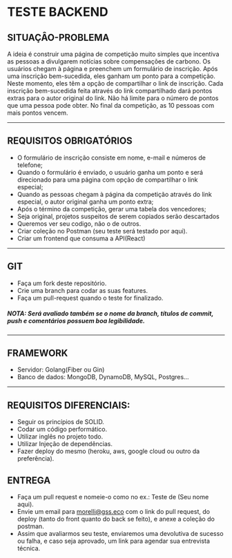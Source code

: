 # **TESTE BACKEND**

## SITUAÇÂO-PROBLEMA
A ideia é construir uma página de competição muito simples que incentiva as pessoas a divulgarem notícias sobre compensações de carbono. Os usuários chegam à página e preenchem um formulário de inscrição. Após uma inscrição bem-sucedida, eles ganham um ponto para a competição. Neste momento, eles têm a opção de compartilhar o link de inscrição. Cada inscrição bem-sucedida feita através do link compartilhado dará pontos extras para o autor original do link. Não há limite para o número de pontos que uma pessoa pode obter. No final da competição, as 10 pessoas com mais pontos vencem.

---------------------------------------------------------------------

## REQUISITOS OBRIGATÓRIOS
- O formulário de inscrição consiste em nome, e-mail e números de telefone;
- Quando o formulário é enviado, o usuário ganha um ponto e será direcionado para uma página com opção de compartilhar o link especial;
- Quando as pessoas chegam à página da competição através do link especial, o autor original ganha um ponto extra;
- Após o término da competição, gerar uma tabela dos vencedores;
- Seja original, projetos suspeitos de serem copiados serão descartados
- Queremos ver seu codigo, não o de outros.
- Criar coleção no Postman (seu teste será testado por aqui).
- Criar um frontend que consuma a API(React)

---------------------------------------------------------------------

## GIT
- Faça um fork deste repositório.
- Crie uma branch para codar as suas features.
- Faça um pull-request quando o teste for finalizado.

##### **NOTA: Será avaliado também se o nome da branch, títulos de commit, push e comentários possuem boa legibilidade.**

---------------------------------------------------------------------

## FRAMEWORK
- Servidor: Golang(Fiber ou Gin)
- Banco de dados: MongoDB, DynamoDB, MySQL, Postgres...

-------------------------------------------------------

## REQUISITOS DIFERENCIAIS:
- Seguir os princípios de SOLID.
- Codar um código performático.
- Utilizar inglês no projeto todo.
- Utilizar Injeção de dependências.
- Fazer deploy do mesmo (heroku, aws, google cloud ou outro da preferência).

## ENTREGA

- Faça um pull request e nomeie-o como no ex.: Teste de (Seu nome aqui).
- Envie um email para morelli@gss.eco com o link do pull request, do deploy (tanto do front quanto do back se feito), e anexe a coleção do postman.
- Assim que avaliarmos seu teste, enviaremos uma devolutiva de sucesso ou falha, e caso seja aprovado, um link para agendar sua entrevista técnica.
